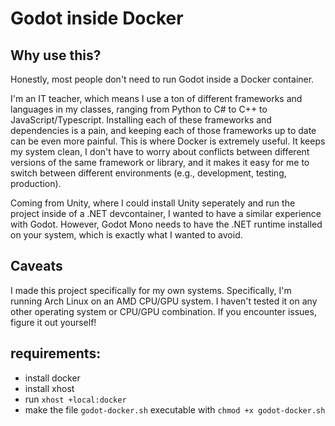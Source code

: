 # Godot inside Docker

## Why use this?

Honestly, most people don't need to run Godot inside a Docker container. 

I'm an IT teacher, which means I use a ton of different frameworks and languages in my classes, ranging from Python to C# to C++ to JavaScript/Typescript. Installing each of these frameworks and dependencies is a pain, and keeping each of those frameworks up to date can be even more painful. 
This is where Docker is extremely useful. It keeps my system clean, I don't have to worry about conflicts between different versions of the same framework or library, and it makes it easy for me to switch between different environments (e.g., development, testing, production).

Coming from Unity, where I could install Unity seperately and run the project inside of a .NET devcontainer, I wanted to have a similar experience with Godot. However, Godot Mono needs to have the .NET runtime installed on your system, which is exactly what I wanted to avoid.

## Caveats

I made this project specifically for my own systems. Specifically, I'm running Arch Linux on an AMD CPU/GPU system. I haven't tested it on any other operating system or CPU/GPU combination. If you encounter issues, figure it out yourself!

## requirements:

- install docker
- install xhost
- run `xhost +local:docker`
- make the file `godot-docker.sh` executable with `chmod +x godot-docker.sh`

